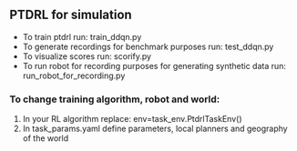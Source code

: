 ## PTDRL for simulation

- To train ptdrl run: train_ddqn.py
- To generate recordings for benchmark purposes run: test_ddqn.py
- To visualize scores run: scorify.py
- To run robot for recording purposes for generating synthetic data run: run_robot_for_recording.py

### To change training algorithm, robot and world:
1. In your RL algorithm replace: env=task_env.PtdrlTaskEnv()
2. In task_params.yaml define parameters, local planners and geography of the world

